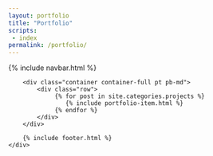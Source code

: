 ```yaml
---
layout: portfolio
title: "Portfolio"
scripts:
 - index
permalink: /portfolio/
---
```



<body itemscope="" itemtype="http://schema.org/Blog">
	<div class="container-background">
	    {% include navbar.html %}
		
		<div class="container container-full pt pb-md">
			<div class="row">					
			     {% for post in site.categories.projects %}		     			     
				 	{% include portfolio-item.html %}
				 {% endfor %}
			</div>	
		</div>	

		{% include footer.html %}
	</div>   
	
</body>
